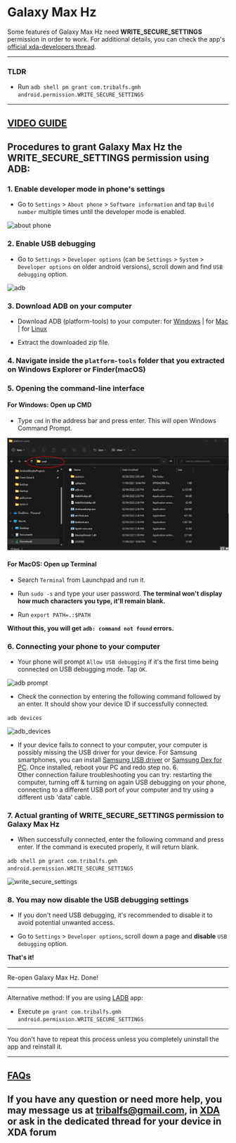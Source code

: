 # Galaxy Max Hz

Some features of Galaxy Max Hz need **WRITE_SECURE_SETTINGS** permission in order to work. For additional details, you can check the app's [official xda-developers thread](https://forum.xda-developers.com/t/app-galaxy-max-hz-refresh-rate-control-quick-resolution-switcher-screen-off-mods-adaptive-mod-keep-high-adaptive-on-power-saving-mode-and-more.4181447/).

----------------------
### TLDR

 * Run `adb shell pm grant com.tribalfs.gmh android.permission.WRITE_SECURE_SETTINGS`

----------------------
[VIDEO GUIDE](https://youtu.be/5lFPUqMC-Bc)
----------------------

Procedures to grant Galaxy Max Hz the WRITE_SECURE_SETTINGS permission using ADB:
----------------------


### 1. Enable developer mode in phone's settings

 * Go to `Settings` > `About phone` > `Software information` and tap `Build number` multiple times until the developer mode is enabled.

![about phone](about_phone.png)

### 2. Enable USB debugging

 * Go to `Settings` > `Developer options` (can be `Settings` > `System` > `Developer options` on older android versions), scroll down and find `USB debugging` option.

![adb](adb.png)

### 3. Download ADB on your computer

 * Download ADB (platform-tools) to your computer:
    for [Windows](https://dl.google.com/android/repository/platform-tools-latest-windows.zip) |
    for [Mac](https://dl.google.com/android/repository/platform-tools-latest-darwin.zip) |
    for [Linux](https://dl.google.com/android/repository/platform-tools-latest-linux.zip)
    
 * Extract the downloaded zip file.

### 4. Navigate inside the `platform-tools` folder that you extracted on Windows Explorer or Finder(macOS)


### 5. Opening the command-line interface

#### For Windows: Open up CMD
  
 * Type `cmd` in the address bar and press enter.  This will open Windows Command Prompt.

![opening_cmd](opening_cmd.png)

#### For MacOS: Open up Terminal

 * Search `Terminal` from Launchpad and run it.

 * Run `sudo -s` and type your user password. **The terminal won't display how much characters you type, it'll remain blank.**

 * Run `export PATH=.:$PATH`

 **Without this, you will get `adb: command not found` errors.**


### 6. Connecting your phone to your computer

 * Your phone will prompt `Allow USB debugging` if it's the first time being connected on USB debugging mode.  Tap `OK`.


![adb prompt](adb_prompt.jpg)

 * Check the connection by entering the following command followed by an enter. It should show your device ID if successfully connected.

 ```adb devices```
 
 ![adb_devices](adb_devices.png)
 
 * If your device fails to connect to your computer, your computer is possibly missing the USB driver for your device. For Samsung smartphones, you can install [Samsung USB driver](https://developer.samsung.com/android-usb-driver) or [Samsung Dex for PC](https://www.samsung.com/us/explore/dex). Once installed, reboot your PC and redo step no. 6.  
Other connection failure troubleshooting you can try: restarting the computer, turning off & turning on again USB debugging on your phone, connecting to a different USB port of your computer and try using a different usb 'data' cable.
 
 
### 7. Actual granting of WRITE_SECURE_SETTINGS permission to Galaxy Max Hz

 * When successfully connected, enter the following command and press enter.  If the command is executed properly, it will return blank.

 ```adb shell pm grant com.tribalfs.gmh android.permission.WRITE_SECURE_SETTINGS```

![write_secure_settings](write_secure_settings.png)


### 8. You may now disable the USB debugging settings

 * If you don't need USB debugging, it's recommended to disable it to avoid potential unwanted access.

 * Go to `Settings` > `Developer options`, scroll down a page and **disable** `USB debugging` option.

**That's it!**

----------------------

Re-open Galaxy Max Hz. Done! 

----------------------
Alternative method:
If you are using [LADB](https://play.google.com/store/apps/details?id=com.draco.ladb) app:
 * Execute `pm grant com.tribalfs.gmh android.permission.WRITE_SECURE_SETTINGS`

----------------------

You don't have to repeat this process unless you completely uninstall the app and reinstall it.

---------------------

[FAQs](https://forum.xda-developers.com/t/app-galaxy-max-hz-refresh-rate-mods-screen-off-mods-qs-tiles-tasker-support-and-more.4181447/post-83785135)
---------------------

If you have any question or need more help, you may message us at tribalfs@gmail.com, in [XDA](https://forum.xda-developers.com/conversations/add?to=tribalfs) or ask in the dedicated thread for your device in XDA forum
---------------------

